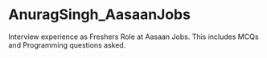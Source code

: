 # AnuragSingh_AasaanJobs
Interview experience as Freshers Role at Aasaan Jobs. This includes MCQs and Programming questions asked.
